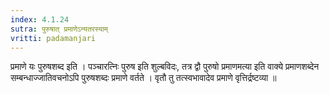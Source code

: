 ```yaml
---
index: 4.1.24
sutra: पुरुषात्‌ प्रमाणेऽन्यतरस्याम्
vritti: padamanjari
---
```


 प्रमाणे यः पुरुषशब्द इति । पञ्चारत्निः पुरुष इति शुल्बविदः, तत्र द्वौ पुरुषो प्रमाणमत्या इति वाक्ये प्रमाणशब्देन सम्बन्धाज्जातिवचनोऽपि पुरुषशब्दः प्रमाणे वर्तते । वृतौ तु तत्स्वभावादेव प्रमाणे वृत्तिर्द्रष्टव्या ॥